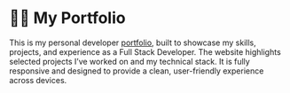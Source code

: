 # 🧑‍💻 My Portfolio
This is my personal developer [portfolio](https://fsherrmann.github.io/my-portfolio/Homepage/index.html), built to showcase my skills, projects, and experience as a Full Stack Developer. The website highlights selected projects I’ve worked on and my technical stack. It is fully responsive and designed to provide a clean, user-friendly experience across devices.
